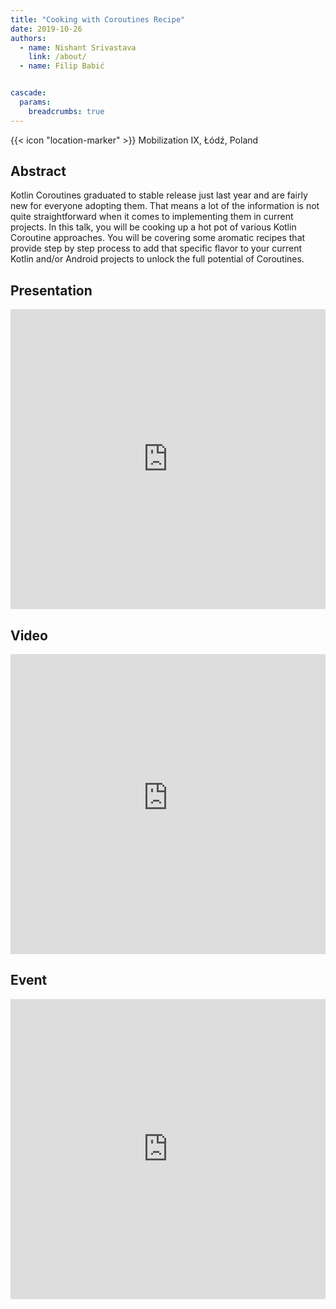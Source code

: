 ```yaml
---
title: "Cooking with Coroutines Recipe"
date: 2019-10-26
authors:
  - name: Nishant Srivastava
    link: /about/
  - name: Filip Babić


cascade:
  params:
    breadcrumbs: true
---
```


{{< icon "location-marker" >}} Mobilization IX, Łódź, Poland

<!--more-->

## Abstract

Kotlin Coroutines graduated to stable release just last year and are fairly new for everyone adopting them. That means a lot of the information is not quite straightforward when it comes to implementing them in current projects. In this talk, you will be cooking up a hot pot of various Kotlin Coroutine approaches. You will be covering some aromatic recipes that provide step by step process to add that specific flavor to your current Kotlin and/or Android projects to unlock the full potential of Coroutines.

## Presentation

<iframe src="https://docs.google.com/presentation/d/e/2PACX-1vQesR0irh5b7y0IZCYSbxSLxbdVU2j9CaJmmayazfaBuZ8su2hWccvrJKisUGL4pCA2ukKMmTbGVMWI/embed?start=false&loop=false&delayms=3000" frameborder="0" width="100%" height="480" allowfullscreen="true" mozallowfullscreen="true" webkitallowfullscreen="true"></iframe>

## Video

<iframe width="100%" height="480" src="https://www.youtube-nocookie.com/embed/D-oRq5oS8NM" frameborder="0" allow="accelerometer; autoplay; encrypted-media; gyroscope; picture-in-picture" allowfullscreen></iframe>

## Event

<iframe src="https://web.archive.org/web/20190928092623/https://2019.mobilization.pl/index.html#" frameborder="0" width="100%" height="480" allowfullscreen="true" mozallowfullscreen="true" webkitallowfullscreen="true"></iframe>
